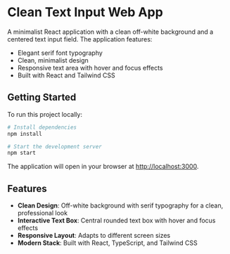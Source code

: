 # Clean Text Input Web App

A minimalist React application with a clean off-white background and a centered text input field. The application features:

- Elegant serif font typography
- Clean, minimalist design
- Responsive text area with hover and focus effects
- Built with React and Tailwind CSS

## Getting Started

To run this project locally:

```bash
# Install dependencies
npm install

# Start the development server
npm start
```

The application will open in your browser at [http://localhost:3000](http://localhost:3000).

## Features

- **Clean Design**: Off-white background with serif typography for a clean, professional look
- **Interactive Text Box**: Central rounded text box with hover and focus effects
- **Responsive Layout**: Adapts to different screen sizes
- **Modern Stack**: Built with React, TypeScript, and Tailwind CSS
